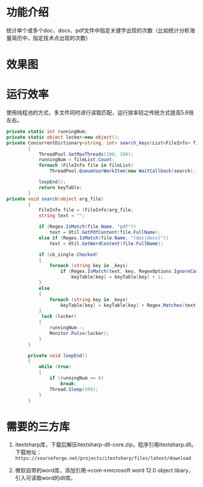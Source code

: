 # 功能介绍
统计单个或多个doc、docx、pdf文件中指定关键字出现的次数（比如统计分析海量简历中，指定技术点出现的次数）

# 效果图


# 运行效率
使用线程池的方式，多文件同时进行读取匹配，运行效率较之传统方式提高5.6倍左右。
```csharp
private static int runningNum;
private static object locker=new object();
private ConcurrentDictionary<string, int> search_keys(List<FileInfo> fileList, ConcurrentDictionary<string, int> keyTable)
        {
            ThreadPool.SetMaxThreads(100, 100);
            runningNum = fileList.Count;
            foreach (FileInfo file in fileList)
                ThreadPool.QueueUserWorkItem(new WaitCallback(search), file);

            loopEnd();
            return keyTable;
        }
private void search(object arg_file)
        {
            FileInfo file = (FileInfo)arg_file;
            string text = "";

            if (Regex.IsMatch(file.Name, "pdf"))
                text = Util.GetPdfContent(file.FullName);
            else if (Regex.IsMatch(file.Name, "(doc|docx)"))
                text = Util.GetWordContent(file.FullName);

            if (cb_single.Checked)
            {
                foreach (string key in _keys)
                    if (Regex.IsMatch(text, key, RegexOptions.IgnoreCase))
                        keyTable[key] = keyTable[key] + 1;
            }
            else
            {
                foreach (string key in _keys)
                    keyTable[key] = keyTable[key] + Regex.Matches(text, key, RegexOptions.IgnoreCase).Count;
            }
             lock (locker)
            {
                runningNum--;
                Monitor.Pulse(locker);
            }
        }

        private void loopEnd()
        {
            while (true)
            {
                if (runningNum == 0)
                    break;
                Thread.Sleep(500);
            }
        }
```

# 需要的三方库
1. itextsharp库，下载后解压itextsharp-dll-core.zip，程序引用itextsharp.dll。
下载地址：`https://sourceforge.net/projects/itextsharp/files/latest/download`

2. 微软自带的word库，添加引用->com->microsoft word 12.0 object libary，引入可读取word的dll库。

